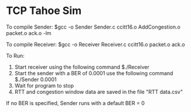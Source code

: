 # TCP Tahoe Sim

To compile Sender:
  $gcc -o Sender Sender.c ccitt16.o AddCongestion.o packet.o ack.o -lm
  
To compile Receiver:
  $gcc -o Receiver Receiver.c ccitt16.o packet.o ack.o
  
To Run:
  1. Start receiver using the following command
    $./Receiver
  2. Start the sender with a BER of 0.0001 use the following command
    $./Sender 0.0001
  3. Wait for program to stop
  4. RTT and congestion window data are saved in the file "RTT data.csv"
  
If no BER is specified, Sender runs with a default BER = 0
